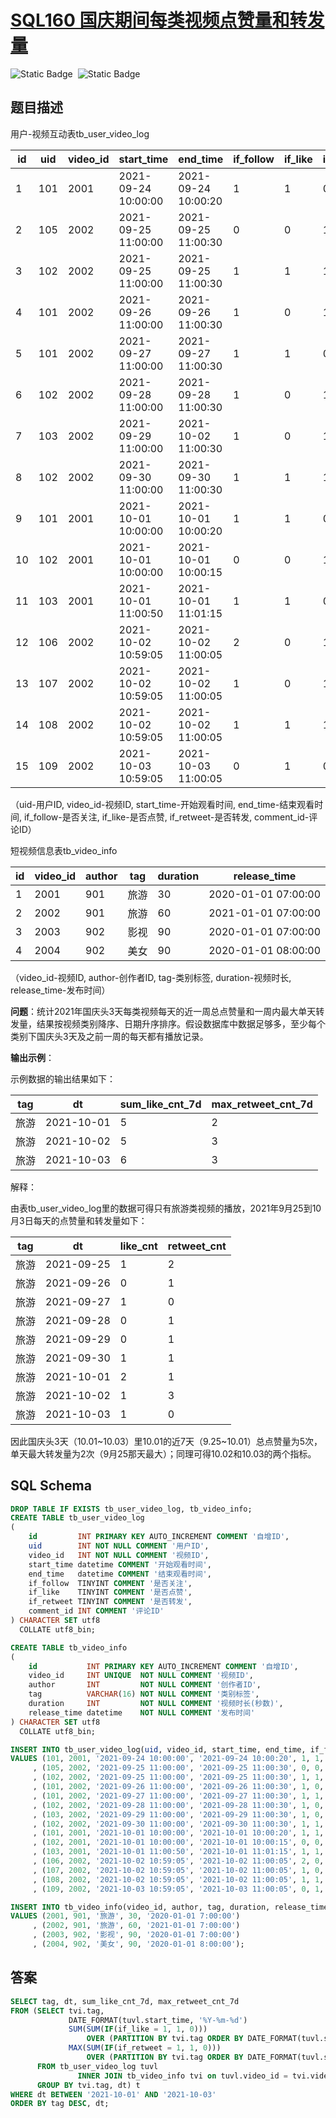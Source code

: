 # [SQL160 国庆期间每类视频点赞量和转发量](https://www.nowcoder.com/practice/f90ce4ee521f400db741486209914a11?tpId=268&tqId=2285070&ru=%2Fpractice%2Fd337c95650f640cca29c85201aecff84&qru=%2Fta%2Fsql-factory-interview%2Fquestion-ranking&sourceUrl=%2Fexam%2Foj)

<div style="display:flex;">
  <img style="margin-right: 8px;" alt="Static Badge" src="https://img.shields.io/badge/%E9%9A%BE%E5%BA%A6-%E8%BE%83%E9%9A%BE-%23e46c5d">
  <img style="margin-right: 8px;" alt="Static Badge" src="https://img.shields.io/badge/%E6%95%B0%E6%8D%AE%E5%BA%93-%23b1b3b8?style=flat">
</div>

## 题目描述

用户-视频互动表tb_user_video_log

| id   | uid  | video_id | start_time          | end_time            | if_follow | if_like | if_retweet | comment_id |
| ---- | ---- | -------- | ------------------- | ------------------- | --------- | ------- | ---------- | ---------- |
| 1    | 101  | 2001     | 2021-09-24 10:00:00 | 2021-09-24 10:00:20 | 1         | 1       | 0          | NULL       |
| 2    | 105  | 2002     | 2021-09-25 11:00:00 | 2021-09-25 11:00:30 | 0         | 0       | 1          | NULL       |
| 3    | 102  | 2002     | 2021-09-25 11:00:00 | 2021-09-25 11:00:30 | 1         | 1       | 1          | NULL       |
| 4    | 101  | 2002     | 2021-09-26 11:00:00 | 2021-09-26 11:00:30 | 1         | 0       | 1          | NULL       |
| 5    | 101  | 2002     | 2021-09-27 11:00:00 | 2021-09-27 11:00:30 | 1         | 1       | 0          | NULL       |
| 6    | 102  | 2002     | 2021-09-28 11:00:00 | 2021-09-28 11:00:30 | 1         | 0       | 1          | NULL       |
| 7    | 103  | 2002     | 2021-09-29 11:00:00 | 2021-10-02 11:00:30 | 1         | 0       | 1          | NULL       |
| 8    | 102  | 2002     | 2021-09-30 11:00:00 | 2021-09-30 11:00:30 | 1         | 1       | 1          | NULL       |
| 9    | 101  | 2001     | 2021-10-01 10:00:00 | 2021-10-01 10:00:20 | 1         | 1       | 0          | NULL       |
| 10   | 102  | 2001     | 2021-10-01 10:00:00 | 2021-10-01 10:00:15 | 0         | 0       | 1          | NULL       |
| 11   | 103  | 2001     | 2021-10-01 11:00:50 | 2021-10-01 11:01:15 | 1         | 1       | 0          | 1732526    |
| 12   | 106  | 2002     | 2021-10-02 10:59:05 | 2021-10-02 11:00:05 | 2         | 0       | 1          | NULL       |
| 13   | 107  | 2002     | 2021-10-02 10:59:05 | 2021-10-02 11:00:05 | 1         | 0       | 1          | NULL       |
| 14   | 108  | 2002     | 2021-10-02 10:59:05 | 2021-10-02 11:00:05 | 1         | 1       | 1          | NULL       |
| 15   | 109  | 2002     | 2021-10-03 10:59:05 | 2021-10-03 11:00:05 | 0         | 1       | 0          | NULL       |

（uid-用户ID, video_id-视频ID, start_time-开始观看时间, end_time-结束观看时间, if_follow-是否关注, if_like-是否点赞, if_retweet-是否转发, comment_id-评论ID）

短视频信息表tb_video_info

| id   | video_id | author | tag  | duration | release_time        |
| ---- | -------- | ------ | ---- | -------- | ------------------- |
| 1    | 2001     | 901    | 旅游 | 30       | 2020-01-01 07:00:00 |
| 2    | 2002     | 901    | 旅游 | 60       | 2021-01-01 07:00:00 |
| 3    | 2003     | 902    | 影视 | 90       | 2020-01-01 07:00:00 |
| 4    | 2004     | 902    | 美女 | 90       | 2020-01-01 08:00:00 |

（video_id-视频ID, author-创作者ID, tag-类别标签, duration-视频时长, release_time-发布时间）

**问题**：统计2021年国庆头3天每类视频每天的近一周总点赞量和一周内最大单天转发量，结果按视频类别降序、日期升序排序。假设数据库中数据足够多，至少每个类别下国庆头3天及之前一周的每天都有播放记录。

**输出示例**：

示例数据的输出结果如下：

| tag  | dt         | sum_like_cnt_7d | max_retweet_cnt_7d |
| ---- | ---------- | --------------- | ------------------ |
| 旅游 | 2021-10-01 | 5               | 2                  |
| 旅游 | 2021-10-02 | 5               | 3                  |
| 旅游 | 2021-10-03 | 6               | 3                  |

解释：

由表tb_user_video_log里的数据可得只有旅游类视频的播放，2021年9月25到10月3日每天的点赞量和转发量如下：

| tag  | dt         | like_cnt | retweet_cnt |
| ---- | ---------- | -------- | ----------- |
| 旅游 | 2021-09-25 | 1        | 2           |
| 旅游 | 2021-09-26 | 0        | 1           |
| 旅游 | 2021-09-27 | 1        | 0           |
| 旅游 | 2021-09-28 | 0        | 1           |
| 旅游 | 2021-09-29 | 0        | 1           |
| 旅游 | 2021-09-30 | 1        | 1           |
| 旅游 | 2021-10-01 | 2        | 1           |
| 旅游 | 2021-10-02 | 1        | 3           |
| 旅游 | 2021-10-03 | 1        | 0           |

因此国庆头3天（10.01~10.03）里10.01的近7天（9.25~10.01）总点赞量为5次，单天最大转发量为2次（9月25那天最大）；同理可得10.02和10.03的两个指标。

## SQL Schema

```sql
DROP TABLE IF EXISTS tb_user_video_log, tb_video_info;
CREATE TABLE tb_user_video_log
(
    id         INT PRIMARY KEY AUTO_INCREMENT COMMENT '自增ID',
    uid        INT NOT NULL COMMENT '用户ID',
    video_id   INT NOT NULL COMMENT '视频ID',
    start_time datetime COMMENT '开始观看时间',
    end_time   datetime COMMENT '结束观看时间',
    if_follow  TINYINT COMMENT '是否关注',
    if_like    TINYINT COMMENT '是否点赞',
    if_retweet TINYINT COMMENT '是否转发',
    comment_id INT COMMENT '评论ID'
) CHARACTER SET utf8
  COLLATE utf8_bin;

CREATE TABLE tb_video_info
(
    id           INT PRIMARY KEY AUTO_INCREMENT COMMENT '自增ID',
    video_id     INT UNIQUE  NOT NULL COMMENT '视频ID',
    author       INT         NOT NULL COMMENT '创作者ID',
    tag          VARCHAR(16) NOT NULL COMMENT '类别标签',
    duration     INT         NOT NULL COMMENT '视频时长(秒数)',
    release_time datetime    NOT NULL COMMENT '发布时间'
) CHARACTER SET utf8
  COLLATE utf8_bin;

INSERT INTO tb_user_video_log(uid, video_id, start_time, end_time, if_follow, if_like, if_retweet, comment_id)
VALUES (101, 2001, '2021-09-24 10:00:00', '2021-09-24 10:00:20', 1, 1, 0, null)
     , (105, 2002, '2021-09-25 11:00:00', '2021-09-25 11:00:30', 0, 0, 1, null)
     , (102, 2002, '2021-09-25 11:00:00', '2021-09-25 11:00:30', 1, 1, 1, null)
     , (101, 2002, '2021-09-26 11:00:00', '2021-09-26 11:00:30', 1, 0, 1, null)
     , (101, 2002, '2021-09-27 11:00:00', '2021-09-27 11:00:30', 1, 1, 0, null)
     , (102, 2002, '2021-09-28 11:00:00', '2021-09-28 11:00:30', 1, 0, 1, null)
     , (103, 2002, '2021-09-29 11:00:00', '2021-09-29 11:00:30', 1, 0, 1, null)
     , (102, 2002, '2021-09-30 11:00:00', '2021-09-30 11:00:30', 1, 1, 1, null)
     , (101, 2001, '2021-10-01 10:00:00', '2021-10-01 10:00:20', 1, 1, 0, null)
     , (102, 2001, '2021-10-01 10:00:00', '2021-10-01 10:00:15', 0, 0, 1, null)
     , (103, 2001, '2021-10-01 11:00:50', '2021-10-01 11:01:15', 1, 1, 0, 1732526)
     , (106, 2002, '2021-10-02 10:59:05', '2021-10-02 11:00:05', 2, 0, 1, null)
     , (107, 2002, '2021-10-02 10:59:05', '2021-10-02 11:00:05', 1, 0, 1, null)
     , (108, 2002, '2021-10-02 10:59:05', '2021-10-02 11:00:05', 1, 1, 1, null)
     , (109, 2002, '2021-10-03 10:59:05', '2021-10-03 11:00:05', 0, 1, 0, null);

INSERT INTO tb_video_info(video_id, author, tag, duration, release_time)
VALUES (2001, 901, '旅游', 30, '2020-01-01 7:00:00')
     , (2002, 901, '旅游', 60, '2021-01-01 7:00:00')
     , (2003, 902, '影视', 90, '2020-01-01 7:00:00')
     , (2004, 902, '美女', 90, '2020-01-01 8:00:00');
```

## 答案

```sql
SELECT tag, dt, sum_like_cnt_7d, max_retweet_cnt_7d
FROM (SELECT tvi.tag,
             DATE_FORMAT(tuvl.start_time, '%Y-%m-%d')                                                           AS `dt`,
             SUM(SUM(IF(if_like = 1, 1, 0)))
                 OVER (PARTITION BY tvi.tag ORDER BY DATE_FORMAT(tuvl.start_time, '%Y-%m-%d') ROWS 6 PRECEDING) AS `sum_like_cnt_7d`,
             MAX(SUM(IF(if_retweet = 1, 1, 0)))
                 OVER (PARTITION BY tvi.tag ORDER BY DATE_FORMAT(tuvl.start_time, '%Y-%m-%d') ROWS 6 PRECEDING) AS `max_retweet_cnt_7d`
      FROM tb_user_video_log tuvl
               INNER JOIN tb_video_info tvi on tuvl.video_id = tvi.video_id
      GROUP BY tvi.tag, dt) t
WHERE dt BETWEEN '2021-10-01' AND '2021-10-03'
ORDER BY tag DESC, dt;
```

